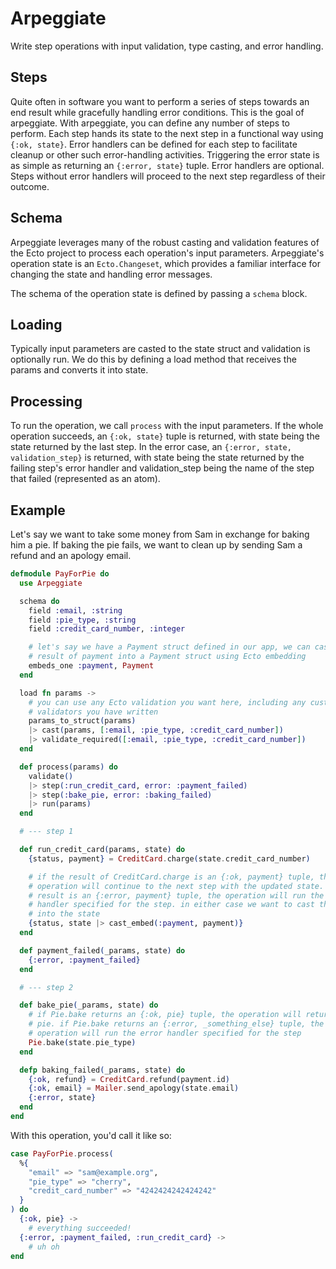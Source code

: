 # Arpeggiate

Write step operations with input validation, type casting, and error handling.

## Steps

Quite often in software you want to perform a series of steps towards an end result while gracefully handling error conditions. This is the goal of arpeggiate. With arpeggiate, you can define any number of steps to perform. Each step hands its state to the next step in a functional way using `{:ok, state}`. Error handlers can be defined for each step to facilitate cleanup or other such error-handling activities. Triggering the error state is as simple as returning an `{:error, state}` tuple. Error handlers are optional. Steps without error handlers will proceed to the next step regardless of their outcome.

## Schema

Arpeggiate leverages many of the robust casting and validation features of the Ecto project to process each operation's input parameters. Arpeggiate's operation state is an `Ecto.Changeset`, which provides a familiar interface for changing the state and handling error messages.

The schema of the operation state is defined by passing a `schema` block.

## Loading

Typically input parameters are casted to the state struct and validation is optionally run. We do this by defining a load method that receives the params and converts it into state.

## Processing

To run the operation, we call `process` with the input parameters. If the whole operation succeeds, an `{:ok, state}` tuple is returned, with state being the state returned by the last step. In the error case, an `{:error, state, validation_step}` is returned, with state being the state returned by the failing step's error handler and validation_step being the name of the step that failed (represented as an atom).

## Example

Let's say we want to take some money from Sam in exchange for baking him a pie. If baking the pie fails, we want to clean up by sending Sam a refund and an apology email.

```elixir
defmodule PayForPie do
  use Arpeggiate

  schema do
    field :email, :string
    field :pie_type, :string
    field :credit_card_number, :integer

    # let's say we have a Payment struct defined in our app, we can cast the
    # result of payment into a Payment struct using Ecto embedding
    embeds_one :payment, Payment
  end

  load fn params ->
    # you can use any Ecto validation you want here, including any custom
    # validators you have written
    params_to_struct(params)
    |> cast(params, [:email, :pie_type, :credit_card_number])
    |> validate_required([:email, :pie_type, :credit_card_number])
  end

  def process(params) do
    validate()
    |> step(:run_credit_card, error: :payment_failed)
    |> step(:bake_pie, error: :baking_failed)
    |> run(params)
  end

  # --- step 1

  def run_credit_card(params, state) do
    {status, payment} = CreditCard.charge(state.credit_card_number)

    # if the result of CreditCard.charge is an {:ok, payment} tuple, the
    # operation will continue to the next step with the updated state. if the
    # result is an {:error, payment} tuple, the operation will run the error
    # handler specified for the step. in either case we want to cast the payment
    # into the state
    {status, state |> cast_embed(:payment, payment)}
  end

  def payment_failed(_params, state) do
    {:error, :payment_failed}
  end

  # --- step 2

  def bake_pie(_params, state) do
    # if Pie.bake returns an {:ok, pie} tuple, the operation will return the
    # pie. if Pie.bake returns an {:error, _something_else} tuple, the
    # operation will run the error handler specified for the step
    Pie.bake(state.pie_type)
  end

  defp baking_failed(_params, state) do
    {:ok, refund} = CreditCard.refund(payment.id)
    {:ok, email} = Mailer.send_apology(state.email)
    {:error, state}
  end
end
```

With this operation, you'd call it like so:

```elixir
case PayForPie.process(
  %{
    "email" => "sam@example.org",
    "pie_type" => "cherry",
    "credit_card_number" => "4242424242424242"
  }
) do
  {:ok, pie} ->
    # everything succeeded!
  {:error, :payment_failed, :run_credit_card} ->
    # uh oh
end
```
